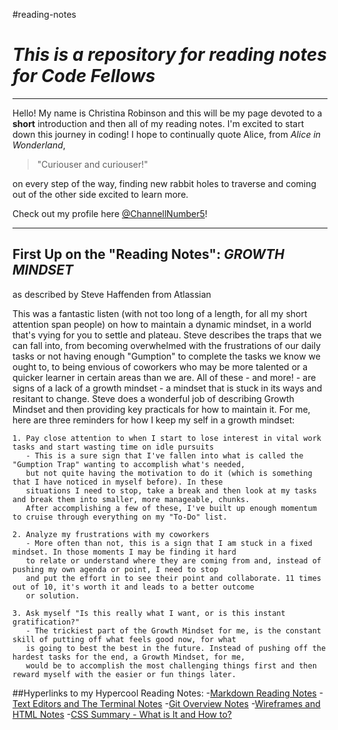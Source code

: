 #reading-notes

# *This is a repository for reading notes for Code Fellows*

***

Hello! My name is Christina Robinson and this will be my page devoted to a **short** introduction and then all of my reading notes. I'm excited to start down this journey in coding! I hope to continually quote Alice, from *Alice in Wonderland*,  

> "Curiouser and curiouser!"

on every step of the way, finding new rabbit holes to traverse and coming out of the other side excited to learn more.

Check out my profile here [@ChannellNumber5](https://github.com/ChannellNumber5 "A wonderful profile, if I do say so myself")!

***

## First Up on the "Reading Notes": _GROWTH MINDSET_ 
  as described by Steve Haffenden from Atlassian
  
This was a fantastic listen (with not too long of a length, for all my short attention span people) on how to maintain a dynamic mindset, in a world that's vying for you to settle and plateau. Steve describes the traps that we can fall into, from becoming overwhelmed with the frustrations of our daily tasks or not having enough "Gumption" to complete the tasks we know we ought to, to being envious of coworkers who may be more talented or a quicker learner in certain areas than we are. All of these - and more! - are signs of a lack of a growth mindset - a mindset that is stuck in its ways and resitant to change. Steve does a wonderful job of describing Growth Mindset and then providing key practicals for how to maintain it. For me, here are three reminders for how I keep my self in a growth mindset:

    1. Pay close attention to when I start to lose interest in vital work tasks and start wasting time on idle pursuits
       - This is a sure sign that I've fallen into what is called the "Gumption Trap" wanting to accomplish what's needed, 
       but not quite having the motivation to do it (which is something that I have noticed in myself before). In these 
       situations I need to stop, take a break and then look at my tasks and break them into smaller, more manageable, chunks. 
       After accomplishing a few of these, I've built up enough momentum to cruise through everything on my "To-Do" list.
       
    2. Analyze my frustrations with my coworkers
       - More often than not, this is a sign that I am stuck in a fixed mindset. In those moments I may be finding it hard 
       to relate or understand where they are coming from and, instead of pushing my own agenda or point, I need to stop 
       and put the effort in to see their point and collaborate. 11 times out of 10, it's worth it and leads to a better outcome 
       or solution.
       
    3. Ask myself "Is this really what I want, or is this instant gratification?"
       - The trickiest part of the Growth Mindset for me, is the constant skill of putting off what feels good now, for what 
       is going to best the best in the future. Instead of pushing off the hardest tasks for the end, a Growth Mindset, for me,
       would be to accomplish the most challenging things first and then reward myself with the easier or fun things later.

##Hyperlinks to my Hypercool Reading Notes:
-[Markdown Reading Notes](markdown.md)
-[Text Editors and The Terminal Notes](terminalreading.md)
-[Git Overview Notes](gitoverview.md)
-[Wireframes and HTML Notes](hypertextmarkuplanguage.md)
-[CSS Summary - What is It and How to?](css-reading-notes.md)